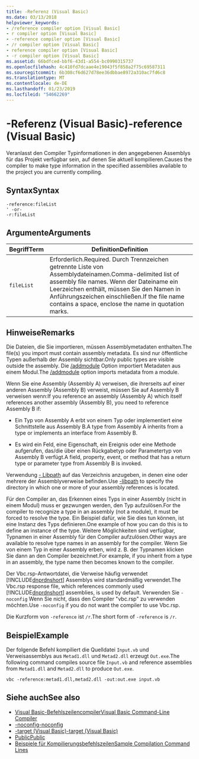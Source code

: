 ```yaml
---
title: -Referenz (Visual Basic)
ms.date: 03/13/2018
helpviewer_keywords:
- /reference compiler option [Visual Basic]
- r compiler option [Visual Basic]
- -reference compiler option [Visual Basic]
- /r compiler option [Visual Basic]
- reference compiler option [Visual Basic]
- -r compiler option [Visual Basic]
ms.assetid: 66bdfced-bbf6-43d1-a554-bc0990315737
ms.openlocfilehash: 4c410fd7dcaae4e19043f5f858a2f75c69587311
ms.sourcegitcommit: 6b308cf6d627d78ee36dbbae8972a310ac7fd6c8
ms.translationtype: MT
ms.contentlocale: de-DE
ms.lasthandoff: 01/23/2019
ms.locfileid: "54662269"
---
```

# <a name="-reference-visual-basic"></a><span data-ttu-id="086f2-102">-Referenz (Visual Basic)</span><span class="sxs-lookup"><span data-stu-id="086f2-102">-reference (Visual Basic)</span></span>
<span data-ttu-id="086f2-103">Veranlasst den Compiler Typinformationen in den angegebenen Assemblys für das Projekt verfügbar sein, auf denen Sie aktuell kompilieren.</span><span class="sxs-lookup"><span data-stu-id="086f2-103">Causes the compiler to make type information in the specified assemblies available to the project you are currently compiling.</span></span>  
  
## <a name="syntax"></a><span data-ttu-id="086f2-104">Syntax</span><span class="sxs-lookup"><span data-stu-id="086f2-104">Syntax</span></span>  
  
```  
-reference:fileList  
' -or-  
-r:fileList  
```  
  
## <a name="arguments"></a><span data-ttu-id="086f2-105">Argumente</span><span class="sxs-lookup"><span data-stu-id="086f2-105">Arguments</span></span>  
  
|<span data-ttu-id="086f2-106">Begriff</span><span class="sxs-lookup"><span data-stu-id="086f2-106">Term</span></span>|<span data-ttu-id="086f2-107">Definition</span><span class="sxs-lookup"><span data-stu-id="086f2-107">Definition</span></span>|  
|---|---|  
|`fileList`|<span data-ttu-id="086f2-108">Erforderlich.</span><span class="sxs-lookup"><span data-stu-id="086f2-108">Required.</span></span> <span data-ttu-id="086f2-109">Durch Trennzeichen getrennte Liste von Assemblydateinamen.</span><span class="sxs-lookup"><span data-stu-id="086f2-109">Comma-delimited list of assembly file names.</span></span> <span data-ttu-id="086f2-110">Wenn der Dateiname ein Leerzeichen enthält, müssen Sie den Namen in Anführungszeichen einschließen.</span><span class="sxs-lookup"><span data-stu-id="086f2-110">If the file name contains a space, enclose the name in quotation marks.</span></span>|  
  
## <a name="remarks"></a><span data-ttu-id="086f2-111">Hinweise</span><span class="sxs-lookup"><span data-stu-id="086f2-111">Remarks</span></span>  
 <span data-ttu-id="086f2-112">Die Dateien, die Sie importieren, müssen Assemblymetadaten enthalten.</span><span class="sxs-lookup"><span data-stu-id="086f2-112">The file(s) you import must contain assembly metadata.</span></span> <span data-ttu-id="086f2-113">Es sind nur öffentliche Typen außerhalb der Assembly sichtbar.</span><span class="sxs-lookup"><span data-stu-id="086f2-113">Only public types are visible outside the assembly.</span></span> <span data-ttu-id="086f2-114">Die [/addmodule](../../../visual-basic/reference/command-line-compiler/addmodule.md) Option importiert Metadaten aus einem Modul.</span><span class="sxs-lookup"><span data-stu-id="086f2-114">The [/addmodule](../../../visual-basic/reference/command-line-compiler/addmodule.md) option imports metadata from a module.</span></span>  
  
 <span data-ttu-id="086f2-115">Wenn Sie eine Assembly (Assembly A) verweisen, die ihrerseits auf einer anderen Assembly (Assembly B) verweist, müssen Sie auf Assembly B verweisen wenn:</span><span class="sxs-lookup"><span data-stu-id="086f2-115">If you reference an assembly (Assembly A) which itself references another assembly (Assembly B), you need to reference Assembly B if:</span></span>  
  
-   <span data-ttu-id="086f2-116">Ein Typ von Assembly A erbt von einem Typ oder implementiert eine Schnittstelle aus Assembly B.</span><span class="sxs-lookup"><span data-stu-id="086f2-116">A type from Assembly A inherits from a type or implements an interface from Assembly B.</span></span>  
  
-   <span data-ttu-id="086f2-117">Es wird ein Feld, eine Eigenschaft, ein Ereignis oder eine Methode aufgerufen, das/die über einen Rückgabetyp oder Parametertyp von Assembly B verfügt.</span><span class="sxs-lookup"><span data-stu-id="086f2-117">A field, property, event, or method that has a return type or parameter type from Assembly B is invoked.</span></span>  
  
 <span data-ttu-id="086f2-118">Verwendung [- Libpath](../../../visual-basic/reference/command-line-compiler/libpath.md) auf das Verzeichnis anzugeben, in denen eine oder mehrere der Assemblyverweise befinden.</span><span class="sxs-lookup"><span data-stu-id="086f2-118">Use [-libpath](../../../visual-basic/reference/command-line-compiler/libpath.md) to specify the directory in which one or more of your assembly references is located.</span></span>  
  
 <span data-ttu-id="086f2-119">Für den Compiler an, das Erkennen eines Typs in einer Assembly (nicht in einem Modul) muss er gezwungen werden, den Typ aufzulösen.</span><span class="sxs-lookup"><span data-stu-id="086f2-119">For the compiler to recognize a type in an assembly (not a module), it must be forced to resolve the type.</span></span> <span data-ttu-id="086f2-120">Ein Beispiel dafür, wie Sie dies tun können, ist eine Instanz des Typs definieren.</span><span class="sxs-lookup"><span data-stu-id="086f2-120">One example of how you can do this is to define an instance of the type.</span></span> <span data-ttu-id="086f2-121">Weitere Möglichkeiten sind verfügbar, Typnamen in einer Assembly für den Compiler aufzulösen.</span><span class="sxs-lookup"><span data-stu-id="086f2-121">Other ways are available to resolve type names in an assembly for the compiler.</span></span> <span data-ttu-id="086f2-122">Wenn Sie von einem Typ in einer Assembly erben, wird z. B. der Typnamen klicken Sie dann an den Compiler bezeichnet.</span><span class="sxs-lookup"><span data-stu-id="086f2-122">For example, if you inherit from a type in an assembly, the type name then becomes known to the compiler.</span></span>  
  
 <span data-ttu-id="086f2-123">Der Vbc.rsp-Antwortdatei, die Verweise häufig verwendet [!INCLUDE[dnprdnshort](~/includes/dnprdnshort-md.md)] Assemblys wird standardmäßig verwendet.</span><span class="sxs-lookup"><span data-stu-id="086f2-123">The Vbc.rsp response file, which references commonly used [!INCLUDE[dnprdnshort](~/includes/dnprdnshort-md.md)] assemblies, is used by default.</span></span> <span data-ttu-id="086f2-124">Verwenden Sie `-noconfig` Wenn Sie nicht, dass den Compiler "vbc.rsp" zu verwenden möchten.</span><span class="sxs-lookup"><span data-stu-id="086f2-124">Use `-noconfig` if you do not want the compiler to use Vbc.rsp.</span></span>  
  
 <span data-ttu-id="086f2-125">Die Kurzform von `-reference` ist `/r`.</span><span class="sxs-lookup"><span data-stu-id="086f2-125">The short form of `-reference` is `/r`.</span></span>  
  
## <a name="example"></a><span data-ttu-id="086f2-126">Beispiel</span><span class="sxs-lookup"><span data-stu-id="086f2-126">Example</span></span>  
 <span data-ttu-id="086f2-127">Der folgende Befehl kompiliert die Quelldatei `Input.vb` und Verweisassemblys aus `Metad1.dll` und `Metad2.dll` erzeugt `Out.exe`.</span><span class="sxs-lookup"><span data-stu-id="086f2-127">The following command compiles source file `Input.vb` and reference assemblies from `Metad1.dll` and `Metad2.dll` to produce `Out.exe`.</span></span>  
  
```console
vbc -reference:metad1.dll,metad2.dll -out:out.exe input.vb  
```  
  
## <a name="see-also"></a><span data-ttu-id="086f2-128">Siehe auch</span><span class="sxs-lookup"><span data-stu-id="086f2-128">See also</span></span>
- [<span data-ttu-id="086f2-129">Visual Basic-Befehlszeilencompiler</span><span class="sxs-lookup"><span data-stu-id="086f2-129">Visual Basic Command-Line Compiler</span></span>](../../../visual-basic/reference/command-line-compiler/index.md)
- [<span data-ttu-id="086f2-130">-noconfig</span><span class="sxs-lookup"><span data-stu-id="086f2-130">-noconfig</span></span>](../../../visual-basic/reference/command-line-compiler/noconfig.md)
- [<span data-ttu-id="086f2-131">-target (Visual Basic)</span><span class="sxs-lookup"><span data-stu-id="086f2-131">-target (Visual Basic)</span></span>](../../../visual-basic/reference/command-line-compiler/target.md)
- [<span data-ttu-id="086f2-132">Public</span><span class="sxs-lookup"><span data-stu-id="086f2-132">Public</span></span>](../../../visual-basic/language-reference/modifiers/public.md)
- [<span data-ttu-id="086f2-133">Beispiele für Kompilierungsbefehlszeilen</span><span class="sxs-lookup"><span data-stu-id="086f2-133">Sample Compilation Command Lines</span></span>](../../../visual-basic/reference/command-line-compiler/sample-compilation-command-lines.md)

